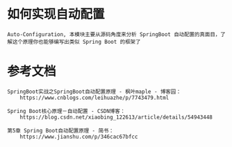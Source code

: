 # 如何实现自动配置
    Auto-Configuration, 本模块主要从源码角度来分析 SpringBoot 自动配置的真面目，了解这个原理你也能够编写出类似 Spring Boot 的框架了
    
# 参考文档
    SpringBoot实战之SpringBoot自动配置原理 - 枫叶maple - 博客园： 
        https://www.cnblogs.com/leihuazhe/p/7743479.html
    
    Spring Boot核心原理－自动配置 - CSDN博客：
        https://blog.csdn.net/xiaobing_122613/article/details/54943448
        
    第5章 Spring Boot自动配置原理 - 简书：
        https://www.jianshu.com/p/346cac67bfcc













